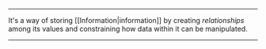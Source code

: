 ***

It's a way of storing [[Information|information]] by creating *relationships* among its values and constraining how data within it can be manipulated.

***
